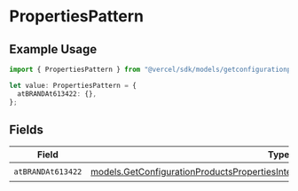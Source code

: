 # PropertiesPattern

## Example Usage

```typescript
import { PropertiesPattern } from "@vercel/sdk/models/getconfigurationproductsop.js";

let value: PropertiesPattern = {
  atBRANDAt613422: {},
};
```

## Fields

| Field                                                                                                                                                                    | Type                                                                                                                                                                     | Required                                                                                                                                                                 | Description                                                                                                                                                              |
| ------------------------------------------------------------------------------------------------------------------------------------------------------------------------ | ------------------------------------------------------------------------------------------------------------------------------------------------------------------------ | ------------------------------------------------------------------------------------------------------------------------------------------------------------------------ | ------------------------------------------------------------------------------------------------------------------------------------------------------------------------ |
| `atBRANDAt613422`                                                                                                                                                        | [models.GetConfigurationProductsPropertiesIntegrationsResponse200AtBRANDAt613422](../models/getconfigurationproductspropertiesintegrationsresponse200atbrandat613422.md) | :heavy_check_mark:                                                                                                                                                       | N/A                                                                                                                                                                      |